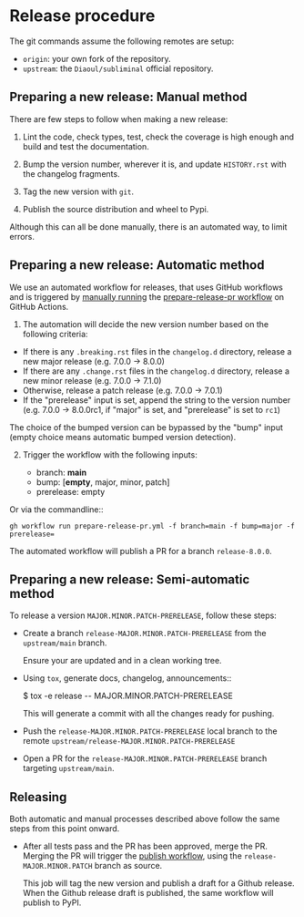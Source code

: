 # Release procedure

The git commands assume the following remotes are setup:

* ``origin``: your own fork of the repository.
* ``upstream``: the ``Diaoul/subliminal`` official repository.

## Preparing a new release: Manual method

There are few steps to follow when making a new release:

1. Lint the code, check types, test, check the coverage is high enough
and build and test the documentation.

2. Bump the version number, wherever it is, and update ``HISTORY.rst``
with the changelog fragments.

3. Tag the new version with ``git``.

4. Publish the source distribution and wheel to Pypi.

Although this can all be done manually, there is an automated way,
to limit errors.

## Preparing a new release: Automatic method

We use an automated workflow for releases, that uses GitHub workflows and is triggered
by [manually running](https://docs.github.com/en/actions/managing-workflow-runs/manually-running-a-workflow)
the [prepare-release-pr workflow](https://github.com/Diaoul/subliminal/actions/workflows/prepare-release-pr.yaml)
on GitHub Actions.

1. The automation will decide the new version number based on the following criteria:

- If there is any ``.breaking.rst`` files in the ``changelog.d`` directory, release a new major release
  (e.g. 7.0.0 -> 8.0.0)
- If there are any ``.change.rst`` files in the
  ``changelog.d`` directory, release a new minor release
  (e.g. 7.0.0 -> 7.1.0)
- Otherwise, release a patch release
  (e.g. 7.0.0 -> 7.0.1)
- If the "prerelease" input is set, append the string to the version number
  (e.g. 7.0.0 -> 8.0.0rc1, if "major" is set, and "prerelease" is set to `rc1`)

The choice of the bumped version can be bypassed by the "bump" input
(empty choice means automatic bumped version detection).

2. Trigger the workflow with the following inputs:

   - branch: **main**
   - bump: [**empty**, major, minor, patch]
   - prerelease: empty

Or via the commandline::

    gh workflow run prepare-release-pr.yml -f branch=main -f bump=major -f prerelease=

The automated workflow will publish a PR for a branch ``release-8.0.0``.


## Preparing a new release: Semi-automatic method

To release a version ``MAJOR.MINOR.PATCH-PRERELEASE``, follow these steps:

* Create a branch ``release-MAJOR.MINOR.PATCH-PRERELEASE`` from the ``upstream/main`` branch.

   Ensure your are updated and in a clean working tree.

* Using ``tox``, generate docs, changelog, announcements::

    $ tox -e release -- MAJOR.MINOR.PATCH-PRERELEASE

   This will generate a commit with all the changes ready for pushing.

* Push the ``release-MAJOR.MINOR.PATCH-PRERELEASE`` local branch to the remote
``upstream/release-MAJOR.MINOR.PATCH-PRERELEASE``

* Open a PR for the ``release-MAJOR.MINOR.PATCH-PRERELEASE`` branch targeting ``upstream/main``.


## Releasing

Both automatic and manual processes described above follow the same steps from this point onward.

* After all tests pass and the PR has been approved, merge the PR.
  Merging the PR will trigger the
  [publish workflow](https://github.com/pytest-dev/pytest/actions/workflows/publish.yaml),
  using the ``release-MAJOR.MINOR.PATCH`` branch as source.

  This job will tag the new version and publish a draft for a Github release.
  When the Github release draft is published, the same workflow will publish to PyPI.

